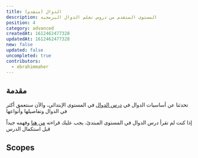 ```yaml
---
title: الدوال (متقدم)
description: المستوى المتقدم من دروس تعلم الدوال البرمجية
position: 4
category: advanced
createdAt: 1612462477328
updatedAt: 1612462477328
new: false
updated: false
uncompleted: true
contributors:
  - ebrahimmaher
---
```


## مقدمة
تحدثنا عن أساسيات الدوال في [درس الدوال](/tutorials/algorithms/fundamentals/functions) في المستوى اﻹبتدائي، واﻵن سنتعمق أكثر في الدوال وتفاصيلها وأنواعها

<base-alert type="next">

إذا كنت لم تقرأ درس الدوال في المستوى المبتدئ، يجب عليك قراءته [من هنا](/tutorials/algorithms/fundamentals/functions) وفهمه جيداً قبل استكمال الدرس

</base-alert>


## Scopes

